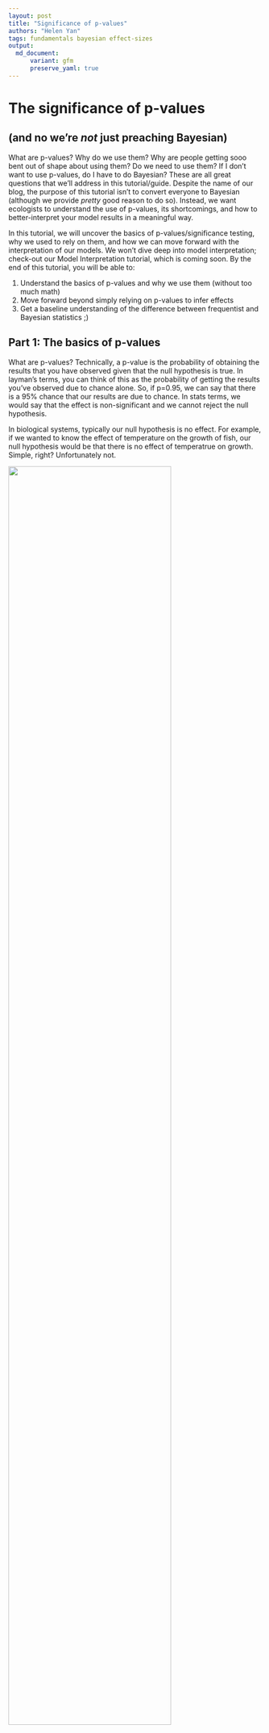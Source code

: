 ```yaml
---
layout: post
title: "Significance of p-values"
authors: "Helen Yan"
tags: fundamentals bayesian effect-sizes
output: 
  md_document:
      variant: gfm
      preserve_yaml: true
---
```


# The significance of p-values

## (and no we’re <i>not</i> just preaching Bayesian)

What are p-values? Why do we use them? Why are people getting sooo bent
out of shape about using them? Do we need to use them? If I don’t want
to use p-values, do I have to do Bayesian? These are all great questions
that we’ll address in this tutorial/guide. Despite the name of our blog,
the purpose of this tutorial isn’t to convert everyone to Bayesian
(although we provide <i>pretty</i> good reason to do so). Instead, we
want ecologists to understand the use of p-values, its shortcomings, and
how to better-interpret your model results in a meaningful way.

In this tutorial, we will uncover the basics of p-values/significance
testing, why we used to rely on them, and how we can move forward with
the interpretation of our models. We won’t dive deep into model
interpretation; check-out our Model Interpretation tutorial, which is
coming soon. By the end of this tutorial, you will be able to:

1.  Understand the basics of p-values and why we use them (without too
    much math)
2.  Move forward beyond simply relying on p-values to infer effects
3.  Get a baseline understanding of the difference between frequentist
    and Bayesian statistics ;)

## Part 1: The basics of p-values

What are p-values? Technically, a p-value is the probability of
obtaining the results that you have observed given that the null
hypothesis is true. In layman’s terms, you can think of this as the
probability of getting the results you’ve observed due to chance alone.
So, if p=0.95, we can say that there is a 95% chance that our results
are due to chance. In stats terms, we would say that the effect is
non-significant and we cannot reject the null hypothesis.

In biological systems, typically our null hypothesis is no effect. For
example, if we wanted to know the effect of temperature on the growth of
fish, our null hypothesis would be that there is no effect of
temperatrue on growth. Simple, right? Unfortunately not.

<img src="/figures/Pvalues/unnamed-chunk-1-1.png" width="80%" />

So let’s take a quick step back. P-values are continuous between 0 and
1, so stats people tell us that we need a cut-off value for which we can
say whether or not we are rejecting the null hypothesis. This value is
known as an alpha value, which <i>we</i> decide. Who’s we? Well, the
general world of ecologists have all accepted an alpha value of 0.05.
Why 0.05? That’s an excellent question. You would think this would arise
from an extensive survey and discussion among scientists all over the
world. But of course this isn’t what happened. Realistically, some dude
named sir Henry of Alpha in the early 1900s who had to calculate
p-values by hand probably chose 0.05 because that was the width of their
quill. Or the thickness of their scroll. Or the amount of ankle they
were allowed to show. Is this actually the reason why we use 0.05?
Probably not. But is the real reason any less arbitrary? Definitely not.

So if p\>0.05, we have accepted that this means that the effect is
non-significant and we can’t reject the null hypothesis. If p\<0.05,
then the effect is significant and we reject the null. That’s all fine
and dandy, but does that really make sense? If we think back to the
definition of a p-value, it’s the probability of getting your results
given that the null hypothesis is true. So, if p=0.051 then the effect
is non-significant; but, if p=0.049, then the effect is significant. In
ecology, we have gotten into the habit of applying a binary yes/no
designation to a continuous scale of probabilities. Biologically
speaking, is there <i>really</i> a difference between 5.1% versus 4.9%?
Realistically, there probably isn’t a difference. Still don’t believe me
that this is arbitrary? Well, in other fields, they use a
<b>different</b> alpha level to designate significance. One that they
decided was ok. Let that sink in.

Finally, you can’t really calculate p-values for all analyses. For
example, the package <span class="package-style">lme4</span> recently
got rid of their p-values in the model outputs because they cannot
accurately be calculated…so now what?

## Part 2: Effect sizes

When we had to rely on tables to do calculations, sure it’s easier to
just accept that there is an effect at a certain cut-off value. Now,
given the massive increase in computing power and the extensive use of
stats in ecology, we can do better. Introducing: effect sizes.

Effect sizes indicate the <i>magnitude</i> of the effect of an
independent variable. Instead of just saying that a variable has a
significant effect, we can infer whether or not it has a large effect of
small effect.

<img src="/figures/Pvalues/unnamed-chunk-2-1.png" width="80%" />

This plot is known as a coefficient plot and is one way of directly
denoting effect sizes. The coefficients plotted are just the slope
estimates from your model and are shown with 95% confidence intervals
(CI). In frequentist statistics, the confidence interval can be
described as: “If we take a bunch of repeated samples from the same
population and calculate a new CI each time, the culmulation of CIs will
bracket the true population value 95% of the time”. It’s rather complex,
but for the sake of argument it’s just a way to show uncertainty around
an estimate.

In this example, we have two continuous variables X<sub>1</sub> and
X<sub>2</sub>. In both cases, they would have significant effects.
Biologically speaking though, does that mean they have the same effect?
We can see that X<sub>1</sub> has a smaller effect than X<sub>2</sub>,
or the slope between y ~ X<sub>2</sub> is steeper than that of y ~
X<sub>1</sub>. Of course this can be conflated by whatever units your x
variables are in (what if X<sub>1</sub> ranged from 0.1-0.5 and
X<sub>2</sub> ranged from 100-500). This is one of the reasons why it’s
a good rule of thumb to scale and center you independent variables -
that way, you can use coefficient estimates to compare relative effect
sizes.

<img src="/figures/Pvalues/unnamed-chunk-3-1.png" width="80%" />

There are a number of different ways to measure effect sizes. The
following examples are more common for meta-analyses and less common for
simply interpreting your models. One way is to use Pearson’s <i>r</i>
correlation. If you recall, correlation measures how tight the
relationship between two variables is. It varies from -1 (perfect
negative fit) and 1 (perfect positive fit). We would say that the effect
is small if the correlation is low (~0.1) and large if the correlation
is high (\>0.5).

<img src="/figures/Pvalues/unnamed-chunk-4-1.png" width="80%" />

Another common effect size measurement is Cohen’s d. Cohen’s d is
typically used to compare the means between two groups from one
population (e.g., control vs. treatment). For this reason, it’s most
commonly used in meta-analyses. It renders the comparison of two groups
down to standard deviation units and can thus be easily compared across
studies.

To get a quick taste of other types of effect sizes, click
<a href="https://www.statisticssolutions.com/statistical-analyses-effect-size/" target="_blank">here</a>.

## Part 3: B-B-B-BAYESIAN\!

### A super-rapid brief intro

<img src="/figures/Pvalues/meme.png" width="60%" />

Ok, so now that we know that we don’t need p-values, we’re basically one
step closer to Bayesian statistics. At the most basic level, Bayesian
and frequentist statistics differ in their definitions of probability.
In frequentist, probability is defined of the proportion of times an
event would occur if we repeated a random trial over and over again
under the same conditions (e.g., if we toss a fair coin, what is the
probability of 10 heads in a row). Conversely, the Bayesian definition
of probability is expressed as the degree of <i>belief</i> in an event
(e.g., what is the probability that hippos are the sister group to the
whales?).

Because Bayesian and Frequentist differ in their definitions of
probability, we don’t report the results in the same way. Although the
interpretation of the coefficient estimates are essentially identical
(unless you use priors), we report uncertainty slightly differently.
Recall that we use confidence intervals in frequentist statistics to
propagate uncertainty (definition above in Part 2). In Bayesian stats,
we use <i>credible intervals</i>, which are defined as there being a X%
chance that the true population lies within this range. It’s ok to use a
95% credible interval, but this is actually a point of contention and
Richard McElreath goes into detail about how this is as arbritary of a
choice as p=0.05 in his book
<a href="https://github.com/rmcelreath/statrethinking_winter2019" target="_blank">Statistical
Rethinking</a>.

We won’t bog down too much into what defines Bayesian statistics (it
will have its own tutorial, also coming soon). For the purpose of this
tutorial/rant, the take-home message is that because frequentist and
Bayesian statistics differ in their use of probabilities, you don’t use
p-values in Bayesian stats. Although you <i>can</i> use something called
Bayes’ factor, which simply compares models to one-another and doesn’t
necessarily test a null hypothesis, we rely on interpreting our models
using effect sizes and the uncertainty around these estimates.

## Some final thoughts

Here, we’ve provided you with a relatively short rant as to why we, as
ecologists, should start to deviate away from solely using p-values. Of
course, this doesn’t mean that we have to ditch them altogether, but
instead let’s not rely on them as the <b>only</b> way to report results.
Reporting effect sizes not only gets around the fact that p=0.05 is a
ridiculous cut-off (especially if p is only slightly higher than 0.05),
but it also shows the magnitude of an effect. As biologists, this is
what is truly interesting\! We know that temperature affects metabolic
rate, but by how much?

Unfortunately, because our field is still filled with a lot
of…traditional scientists who were taught step-wise regression and
ANOVAs, you might face some resistance from reviewers if you try to
publish without p-values. The war against p-values is definitely growing
and we have no doubt that it’ll soon be the norm to ignore them.
